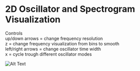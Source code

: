 # 2D Oscillator and Spectrogram Visualization

Controls <br />
up/down arrows = change frequency resolution <br />
z = change frequency visualization from bins to smooth <br />
left/right arrows = change oscillator time width <br />
x = cycle trough different oscillator modes <br />

![Alt Text](https://github.com/Tangenten/2D-Audio-Oscillator-Spectrogram/blob/main/beats.gif?raw=true)
